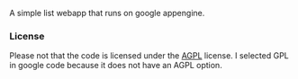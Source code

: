 A simple list webapp that runs on google appengine.


### License ###

Please not that the code is licensed under the [AGPL](http://www.gnu.org/licenses/agpl.txt) license.
I selected GPL in google code because it does not have an AGPL option.